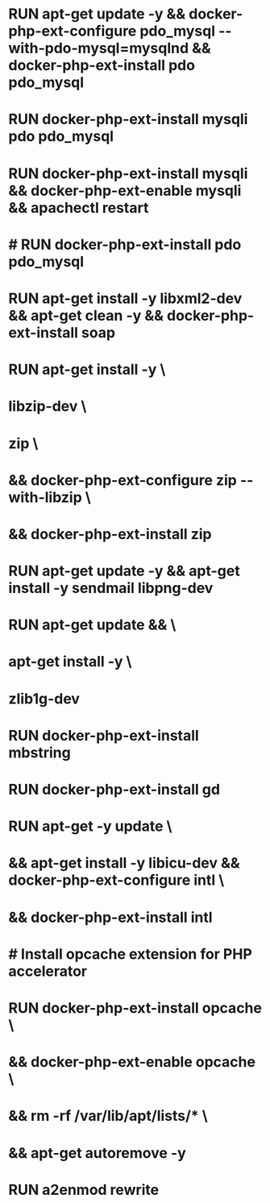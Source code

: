 # RUN apt-get update -y && docker-php-ext-configure pdo_mysql --with-pdo-mysql=mysqlnd && docker-php-ext-install pdo pdo_mysql
# RUN docker-php-ext-install mysqli pdo pdo_mysql
# RUN docker-php-ext-install mysqli && docker-php-ext-enable mysqli && apachectl restart
# # RUN docker-php-ext-install pdo pdo_mysql

# RUN apt-get install -y libxml2-dev && apt-get clean -y && docker-php-ext-install soap

# RUN apt-get install -y \
#         libzip-dev \
#         zip \
#   && docker-php-ext-configure zip --with-libzip \
#   && docker-php-ext-install zip

# RUN apt-get update -y && apt-get install -y sendmail libpng-dev

# RUN apt-get update && \
#     apt-get install -y \
#         zlib1g-dev 
# RUN docker-php-ext-install mbstring

# RUN docker-php-ext-install gd

# RUN apt-get -y update \
# && apt-get install -y libicu-dev && docker-php-ext-configure intl \
# && docker-php-ext-install intl

# # Install opcache extension for PHP accelerator
# RUN docker-php-ext-install opcache \
#     && docker-php-ext-enable opcache \
#     && rm -rf /var/lib/apt/lists/* \
#     && apt-get autoremove -y

# RUN a2enmod rewrite